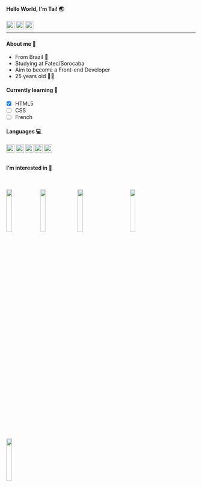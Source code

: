 <h4>Hello World, I'm Tai! 🌏</h4>

<!--- Social media --->
<a target="_blank" href="https://www.linkedin.com/in/tainara-nogueira-bbb95b136/">
  <img align="left" alt="LinkdeIN" width="22px" src="https://www.partnersrl.com.br/assets/images/figures/logoin.png" />
</a>
<a target="_blank" href="mailto:thay.cnogueira@gmail.com">
  <img align="left" alt="Gmail" width="22px" src="https://icons.iconarchive.com/icons/martz90/circle/256/gmail-icon.png" />
</a>
<a target="_blank" href="https://www.facebook.com/tainara.nogueira.9">
  <img align="left" alt="Facebook" width="22px" src="https://upload.wikimedia.org/wikipedia/commons/1/1b/Facebook_icon.svg" />
</a>
<br><hr>

<h4>About me 🤟</h4>

<p>
<ul>
<li>From Brazil 💚</li>
<li>Studying at Fatec/Sorocaba</li>
<li>Aim to become a Front-end Developer</li>
<li>25 years old 👶🏻</li>
</ul>
</p>



<h4>Currently learning 📕</h4>

- [x] HTML5
- [ ] CSS
- [ ] French

<h4>Languages 💻<h4>


  <img align="left" alt="Html" width="22px" src="https://terminalroot.com.br/assets/img/html/html5.png"/>
  
  <img align="left" alt="CSS" width="22px" src="https://terminalroot.com.br/assets/img/css/css.png"/>

  <img align="left" alt="Java" width="22px" src="https://devkico.itexto.com.br/wp-content/uploads/2017/08/logotipo.png"/>
  
  <img align="left" alt="C" width="22px" src="https://beprogrammer.files.wordpress.com/2016/03/dev_c___by_capristo.png"/>

  <img align="left" alt="C#" width="22px" src="https://dannymcgee.gallerycdn.vsassets.io/extensions/dannymcgee/csharp-grammar-extended/1.1.1/1576121453694/Microsoft.VisualStudio.Services.Icons.Default"/>

<br>
<br>

<h4>I’m interested in 👀</h4>
<br>
  <p float="left">
  <img src="https://media.giphy.com/media/l1BgSbJuPVcLJClmo/giphy.gif" width="17%"/>
  <img src="https://media.giphy.com/media/L2lkyiSIYFq6f4gAqq/giphy.gif" width="17%"/> 
  <img src="https://media.giphy.com/media/y0NFayaBeiWEU/giphy.gif" width="17%" hspace="10"/>
  <img src="https://media.giphy.com/media/1zJExxElqvk2l8ott3/giphy.gif" width="17%" hspace="40"/> 
  <img src="https://media.giphy.com/media/3otPoo8NDLOmzvTJF6/giphy.gif" width="17%"/> 
</p>
<br>

  
